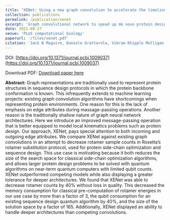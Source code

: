 ```yaml
---
title: "XENet: Using a new graph convolution to accelerate the timeline for protein design on quantum computers"
collection: publications
permalink: /publication/xenet
excerpt: 'Graph convolutional network to spead up de novo protein design'
date: 2021-09-27
venue: 'PLoS computational biology'
paperurl: '/files/xenet.pdf'
citation: 'Jack B Maguire, Daniele Grattarola, Vikram Khipple Mulligan, Eugene Klyshko, Hans Melo (2021). &quot;XENet: Using a new graph convolution to accelerate the timeline for protein design on quantum computers.&quot; <i>PLoS computational biology</i>. 9 (17).'
---
```


DOI: [https://doi.org/10.1371/journal.pcbi.1009037](https://doi.org/10.1371/journal.pcbi.1009037)

Download PDF: [Download paper here](/files/xenet.pdf)

**Abstract:**
Graph representations are traditionally used to represent protein structures in sequence design protocols in which the protein backbone conformation is known. This infrequently extends to machine learning projects: existing graph convolution algorithms have shortcomings when representing protein environments. One reason for this is the lack of emphasis on edge attributes during massage-passing operations. Another reason is the traditionally shallow nature of graph neural network architectures. Here we introduce an improved message-passing operation that is better equipped to model local kinematics problems such as protein design. Our approach, XENet, pays special attention to both incoming and outgoing edge attributes. We compare XENet against existing graph convolutions in an attempt to decrease rotamer sample counts in Rosetta’s rotamer substitution protocol, used for protein side-chain optimization and sequence design. This use case is motivating because it both reduces the size of the search space for classical side-chain optimization algorithms, and allows larger protein design problems to be solved with quantum algorithms on near-term quantum computers with limited qubit counts. XENet outperformed competing models while also displaying a greater tolerance for deeper architectures. We found that XENet was able to decrease rotamer counts by 40% without loss in quality. This decreased the memory consumption for classical pre-computation of rotamer energies in our use case by more than a factor of 3, the qubit consumption for an existing sequence design quantum algorithm by 40%, and the size of the solution space by a factor of 165. Additionally, XENet displayed an ability to handle deeper architectures than competing convolutions.

